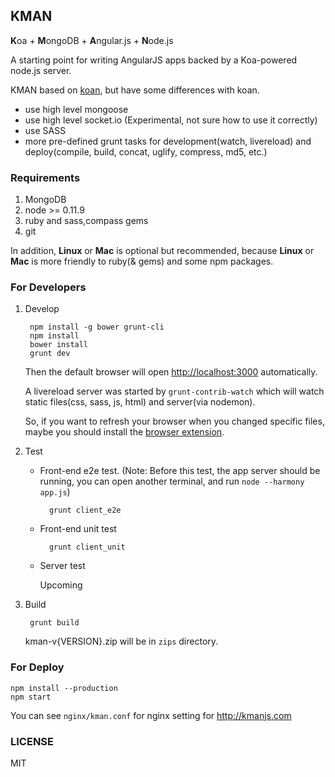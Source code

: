 ## KMAN
<strong>K</strong>oa + <strong>M</strong>ongoDB  + <strong>A</strong>ngular.js + <strong>N</strong>ode.js

A starting point for writing AngularJS apps backed by a Koa-powered node.js server.

KMAN based on [koan](https://github.com/soygul/koan), but have some differences with koan.

- use high level mongoose
- use high level socket.io (Experimental, not sure how to use it correctly)
- use SASS
- more pre-defined grunt tasks for development(watch, livereload) and deploy(compile, build, concat, uglify, compress, md5, etc.)

### Requirements
1. MongoDB
2. node >= 0.11.9
3. ruby and sass,compass gems
4. git

In addition, __Linux__ or __Mac__ is optional but recommended, because __Linux__ or __Mac__ is more friendly to ruby(& gems) and some npm packages.

### For Developers

1. Develop

        npm install -g bower grunt-cli
        npm install
        bower install
        grunt dev

    Then the default browser will open <http://localhost:3000> automatically.

    A livereload server was started by `grunt-contrib-watch` which will watch static files(css, sass, js, html) and server(via nodemon).

    So, if you want to refresh your browser when you changed specific files, maybe you should install the [browser extension](http://feedback.livereload.com/knowledgebase/articles/86242-how-do-i-install-and-use-the-browser-extensions-).
2. Test

    - Front-end e2e test. (Note: Before this test, the app server should be running, you can open another terminal, and run `node --harmony app.js`)

            grunt client_e2e

    - Front-end unit test

            grunt client_unit

    - Server test

        Upcoming
3. Build

        grunt build

    kman-v{VERSION}.zip will be in `zips` directory.

### For Deploy

    npm install --production
    npm start

You can see `nginx/kman.conf` for nginx setting for <http://kmanjs.com>

### LICENSE
MIT